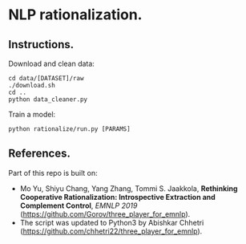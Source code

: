 # NLP rationalization.

## Instructions.

Download and clean data:
```
cd data/[DATASET]/raw
./download.sh
cd ..
python data_cleaner.py
```

Train a model:
```
python rationalize/run.py [PARAMS]
```

## References.

Part of this repo is built on:  
- Mo Yu, Shiyu Chang, Yang Zhang, Tommi S. Jaakkola, **Rethinking Cooperative Rationalization: Introspective Extraction and Complement Control**, *EMNLP 2019* (https://github.com/Gorov/three_player_for_emnlp).
- The script was updated to Python3 by Abishkar Chhetri (https://github.com/chhetri22/three_player_for_emnlp).
